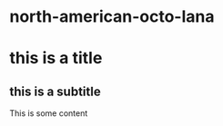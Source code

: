north-american-octo-lana
========================

# this is a title

## this is a subtitle

This is some content
